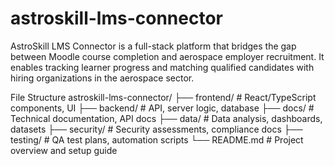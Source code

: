 # astroskill-lms-connector
AstroSkill LMS Connector is a full-stack platform that bridges the gap between Moodle course completion and aerospace employer recruitment. It enables tracking learner progress and matching qualified candidates with hiring organizations in the aerospace sector.

File Structure
astroskill-lms-connector/
├── frontend/           # React/TypeScript components, UI
├── backend/            # API, server logic, database
├── docs/              # Technical documentation, API docs
├── data/              # Data analysis, dashboards, datasets
├── security/          # Security assessments, compliance docs
├── testing/           # QA test plans, automation scripts
└── README.md          # Project overview and setup guide
